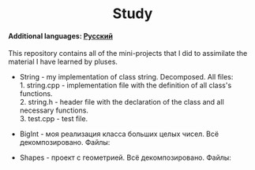 <h1 align="center">Study</h1>
<h4>Additional languages: <a href="https://github.com/AlferovKirill/Study/blob/main/README.RU.md">Русский</a></h4>

<p>This repository contains all of the mini-projects that I did to assimilate the material I have learned by pluses.</p>

<ul>
  <li><p>String - my implementation of class string. Decomposed. All files:<br>1. string.cpp - implementation file with the definition of all class's functions. <br>2. string.h - header file with the declaration of the class and all necessary functions.<br>3. test.cpp - test file.</p></li>
  
  <li><p>BigInt - моя реализация класса больших целых чисел. Всё декомпозировано. Файлы:</p></li>
  <li><p>Shapes - проект с геометрией. Всё декомпозировано. Файлы:</p></li>
</ul>
